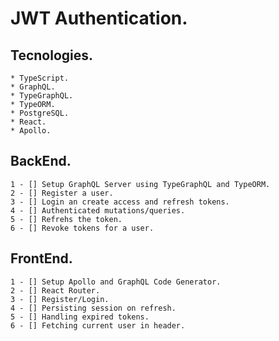 # JWT Authentication.

## Tecnologies.

    * TypeScript.
    * GraphQL.
    * TypeGraphQL.
    * TypeORM.
    * PostgreSQL.
    * React.
    * Apollo.

## BackEnd.

    1 - [] Setup GraphQL Server using TypeGraphQL and TypeORM.
    2 - [] Register a user.
    3 - [] Login an create access and refresh tokens.
    4 - [] Authenticated mutations/queries.
    5 - [] Refrehs the token.
    6 - [] Revoke tokens for a user.

## FrontEnd.

    1 - [] Setup Apollo and GraphQL Code Generator.
    2 - [] React Router.
    3 - [] Register/Login.
    4 - [] Persisting session on refresh.
    5 - [] Handling expired tokens.
    6 - [] Fetching current user in header.
